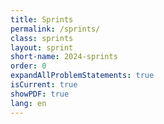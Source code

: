 ```yaml
---
title: Sprints
permalink: /sprints/
class: sprints
layout: sprint
short-name: 2024-sprints
order: 0
expandAllProblemStatements: true
isCurrent: true
showPDF: true
lang: en
---
```


